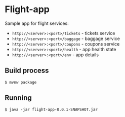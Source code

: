 # Flight-app
Sample app for flight services:

- `http://<server>:<port>/tickets` - tickets service
- `http://<server>:<port>/baggage` - baggage service
- `http://<server>:<port>/coupons` - coupons service
- `http://<server>:<port>/health` - app health state
- `http://<server>:<port>/env` - app details

## Build process
`$ mvnw package`

## Running
`$ java -jar flight-app-0.0.1-SNAPSHOT.jar`

